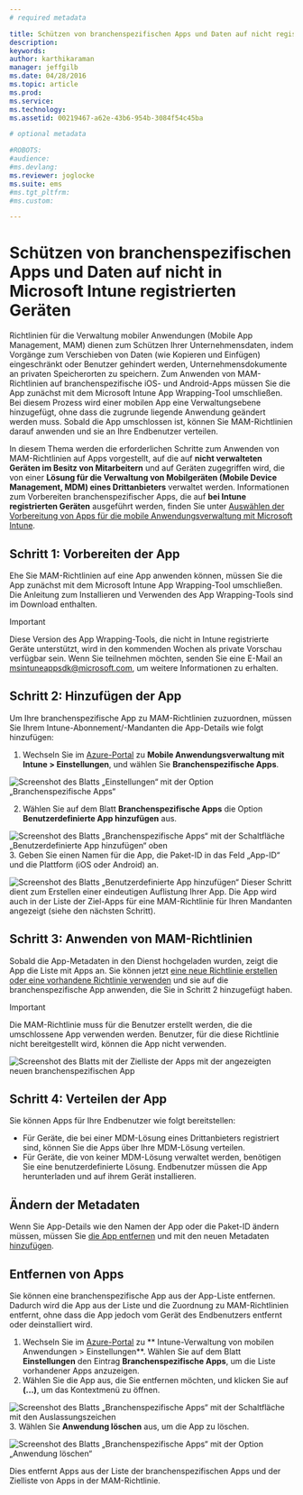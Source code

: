 ```yaml
---
# required metadata

title: Schützen von branchenspezifischen Apps und Daten auf nicht registrierten Geräten | Microsoft Intune
description:
keywords:
author: karthikaraman
manager: jeffgilb
ms.date: 04/28/2016
ms.topic: article
ms.prod:
ms.service:
ms.technology:
ms.assetid: 00219467-a62e-43b6-954b-3084f54c45ba

# optional metadata

#ROBOTS:
#audience:
#ms.devlang:
ms.reviewer: joglocke
ms.suite: ems
#ms.tgt_pltfrm:
#ms.custom:

---
```


# Schützen von branchenspezifischen Apps und Daten auf nicht in Microsoft Intune registrierten Geräten

Richtlinien für die Verwaltung mobiler Anwendungen (Mobile App Management, MAM) dienen zum Schützen Ihrer Unternehmensdaten, indem Vorgänge zum Verschieben von Daten (wie Kopieren und Einfügen) eingeschränkt oder Benutzer gehindert werden, Unternehmensdokumente an privaten Speicherorten zu speichern.   Zum Anwenden von MAM-Richtlinien auf branchenspezifische iOS- und Android-Apps müssen Sie die App zunächst mit dem Microsoft Intune App Wrapping-Tool umschließen.  Bei diesem Prozess wird einer mobilen App eine Verwaltungsebene hinzugefügt, ohne dass die zugrunde liegende Anwendung geändert werden muss.  Sobald die App umschlossen ist, können Sie MAM-Richtlinien darauf anwenden und sie an Ihre Endbenutzer verteilen.  

In diesem Thema werden die erforderlichen Schritte zum Anwenden von MAM-Richtlinien auf Apps vorgestellt, auf die auf **nicht verwalteten Geräten im Besitz von Mitarbeitern** und auf Geräten zugegriffen wird, die von einer **Lösung für die Verwaltung von Mobilgeräten (Mobile Device Management, MDM) eines Drittanbieters** verwaltet werden.  Informationen zum Vorbereiten branchenspezifischer Apps, die auf **bei Intune registrierten Geräten** ausgeführt werden, finden Sie unter [Auswählen der Vorbereitung von Apps für die mobile Anwendungsverwaltung mit Microsoft Intune](decide-how-to-prepare-apps-for-mobile-application-management-with-microsoft-intune.md).
##  Schritt 1: Vorbereiten der App
Ehe Sie MAM-Richtlinien auf eine App anwenden können, müssen Sie die App zunächst mit dem Microsoft Intune App Wrapping-Tool umschließen.  Die Anleitung zum Installieren und Verwenden des App Wrapping-Tools sind im Download enthalten.  
>[!IMPORTANT]  
>Diese Version des App Wrapping-Tools, die nicht in Intune registrierte Geräte unterstützt, wird in den kommenden Wochen als private Vorschau verfügbar sein. Wenn Sie teilnehmen möchten, senden Sie eine E-Mail an msintuneappsdk@microsoft.com, um weitere Informationen zu erhalten.

## Schritt 2: Hinzufügen der App

Um Ihre branchenspezifische App zu MAM-Richtlinien zuzuordnen, müssen Sie Ihrem Intune-Abonnement/-Mandanten die App-Details wie folgt hinzufügen:

1. Wechseln Sie im [Azure-Portal](https://portal.azure.com/) zu **Mobile Anwendungsverwaltung mit Intune > Einstellungen**, und wählen Sie **Branchenspezifische Apps**.

  ![Screenshot des Blatts „Einstellungen“ mit der Option „Branchenspezifische Apps“](../media/mam-azure-portal-lob-on-settings.png)

2. Wählen Sie auf dem Blatt **Branchenspezifische Apps** die Option **Benutzerdefinierte App hinzufügen** aus.

  ![Screenshot des Blatts „Branchenspezifische Apps“ mit der Schaltfläche „Benutzerdefinierte App hinzufügen“ oben](../media/mam-azure-portal-add-lob-app-action.png)
3.  Geben Sie einen Namen für die App, die Paket-ID in das Feld „App-ID“ und die Plattform (iOS oder Android) an.

  ![Screenshot des Blatts „Benutzerdefinierte App hinzufügen“ ](../media/mam-azure-portal-add-app-details.png) Dieser Schritt dient zum Erstellen einer eindeutigen Auflistung Ihrer App.  Die App wird auch in der Liste der Ziel-Apps für eine MAM-Richtlinie für Ihren Mandanten angezeigt (siehe den nächsten Schritt).

## Schritt 3: Anwenden von MAM-Richtlinien
Sobald die App-Metadaten in den Dienst hochgeladen wurden, zeigt die App die Liste mit Apps an.  Sie können jetzt [eine neue Richtlinie erstellen oder eine vorhandene Richtlinie verwenden](create-and-deploy-mobile-app-management-policies-with-microsoft-intune.md) und sie auf die branchenspezifische App anwenden, die Sie in Schritt 2 hinzugefügt haben.

>[!IMPORTANT]
>Die MAM-Richtlinie muss für die Benutzer erstellt werden, die die umschlossene App verwenden werden.  Benutzer, für die diese Richtlinie nicht bereitgestellt wird, können die App nicht verwenden.


  ![Screenshot des Blatts mit der Zielliste der Apps mit der angezeigten neuen branchenspezifischen App](../media/mam-azure-portal-lob-on-targeted-app-list.png)
## Schritt 4: Verteilen der App
Sie können Apps für Ihre Endbenutzer wie folgt bereitstellen:
* Für Geräte, die bei einer MDM-Lösung eines Drittanbieters registriert sind, können Sie die Apps über Ihre MDM-Lösung verteilen.
* Für Geräte, die von keiner MDM-Lösung verwaltet werden, benötigen Sie eine benutzerdefinierte Lösung. Endbenutzer müssen die App herunterladen und auf ihrem Gerät installieren.

## Ändern der Metadaten
Wenn Sie App-Details wie den Namen der App oder die Paket-ID ändern müssen, müssen Sie [ die App entfernen](#remove-apps) und mit den neuen Metadaten [hinzufügen](#add-the-app).

##  Entfernen von Apps
Sie können eine branchenspezifische App aus der App-Liste entfernen.  Dadurch wird die App aus der Liste und die Zuordnung zu MAM-Richtlinien entfernt, ohne dass die App jedoch vom Gerät des Endbenutzers entfernt oder deinstalliert wird.  

1.  Wechseln Sie im [Azure-Portal](https://portal.azure.com/) zu ** Intune-Verwaltung von mobilen Anwendungen > Einstellungen**.  Wählen Sie auf dem Blatt **Einstellungen** den Eintrag **Branchenspezifische Apps**, um die Liste vorhandener Apps anzuzeigen.  
2.  Wählen Sie die App aus, die Sie entfernen möchten, und klicken Sie auf **(...)**, um das Kontextmenü zu öffnen.

  ![Screenshot des Blatts „Branchenspezifische Apps“ mit der Schaltfläche mit den Auslassungszeichen](../media/mam-azure-portal-lob-context-menu.png)
3.  Wählen Sie **Anwendung löschen** aus, um die App zu löschen.

  ![Screenshot des Blatts „Branchenspezifische Apps“ mit der Option „Anwendung löschen“](../media/mam-azure-portal-delete-app.png)

  Dies entfernt Apps aus der Liste der branchenspezifischen Apps und der Zielliste von Apps in der MAM-Richtlinie.


<!--HONumber=Jun16_HO2-->


